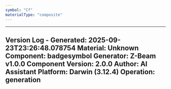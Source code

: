 ```yaml
---
symbol: "Cf"
materialType: "composite"
---
```


---
Version Log - Generated: 2025-09-23T23:26:48.078754
Material: Unknown
Component: badgesymbol
Generator: Z-Beam v1.0.0
Component Version: 2.0.0
Author: AI Assistant
Platform: Darwin (3.12.4)
Operation: generation
---